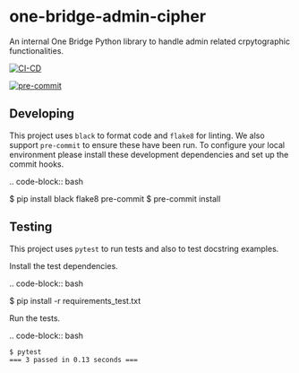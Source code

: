 one-bridge-admin-cipher
=========

An internal One Bridge Python library to handle admin related crpytographic functionalities.

[![CI-CD](https://github.com/Fritek/one-bridge-admin-cipher/actions/workflows/ci.yaml/badge.svg)](https://github.com/Fritek/one-bridge-admin-cipher/actions/workflows/ci.yaml)

[![pre-commit](https://github.com/Fritek/one-bridge-admin-cipher/actions/workflows/pre-commit.yaml/badge.svg)](https://github.com/Fritek/one-bridge-admin-cipher/actions/workflows/pre-commit.yaml)

Developing
----------

This project uses ``black`` to format code and ``flake8`` for linting. We also support ``pre-commit`` to ensure
these have been run. To configure your local environment please install these development dependencies and set up
the commit hooks.

.. code-block:: bash

   $ pip install black flake8 pre-commit
   $ pre-commit install

Testing
-------

This project uses ``pytest`` to run tests and also to test docstring examples.

Install the test dependencies.

.. code-block:: bash

   $ pip install -r requirements_test.txt

Run the tests.

.. code-block:: bash

    $ pytest
    === 3 passed in 0.13 seconds ===
